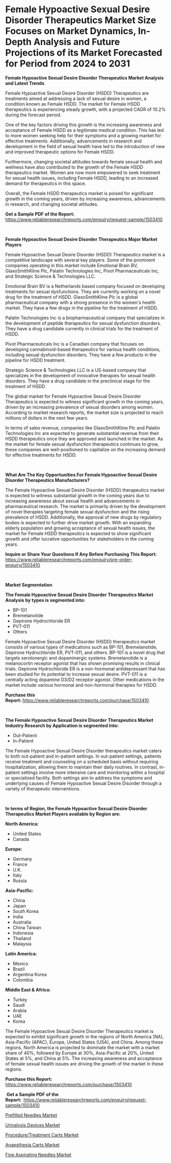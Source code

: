 <p><h1>Female Hypoactive Sexual Desire Disorder Therapeutics Market Size Focuses on Market Dynamics, In-Depth Analysis and Future Projections of its Market Forecasted for Period from 2024 to 2031</h1></p><p><strong>Female Hypoactive Sexual Desire Disorder Therapeutics Market Analysis and Latest Trends</strong></p>
<p><p>Female Hypoactive Sexual Desire Disorder (HSDD) Therapeutics are treatments aimed at addressing a lack of sexual desire in women, a condition known as Female HSDD. The market for Female HSDD therapeutics is experiencing steady growth, with a projected CAGR of 10.2% during the forecast period.</p><p>One of the key factors driving this growth is the increasing awareness and acceptance of Female HSDD as a legitimate medical condition. This has led to more women seeking help for their symptoms and a growing market for effective treatments. Additionally, advancements in research and development in the field of sexual health have led to the introduction of new and improved therapeutic options for Female HSDD.</p><p>Furthermore, changing societal attitudes towards female sexual health and wellness have also contributed to the growth of the Female HSDD therapeutics market. Women are now more empowered to seek treatment for sexual health issues, including Female HSDD, leading to an increased demand for therapeutics in this space.</p><p>Overall, the Female HSDD therapeutics market is poised for significant growth in the coming years, driven by increasing awareness, advancements in research, and changing societal attitudes.</p></p>
<p><strong>Get a Sample PDF of the Report:&nbsp;</strong> <a href="https://www.reliableresearchreports.com/enquiry/request-sample/1503410">https://www.reliableresearchreports.com/enquiry/request-sample/1503410</a></p>
<p>&nbsp;</p>
<p><strong>Female Hypoactive Sexual Desire Disorder Therapeutics Major Market Players</strong></p>
<p><p>Female Hypoactive Sexual Desire Disorder (HSDD) Therapeutics market is a competitive landscape with several key players. Some of the prominent companies operating in this market include Emotional Brain BV, GlaxoSmithKline Plc, Palatin Technologies Inc, Pivot Pharmaceuticals Inc, and Strategic Science & Technologies LLC.</p><p>Emotional Brain BV is a Netherlands based company focused on developing treatments for sexual dysfunctions. They are currently working on a novel drug for the treatment of HSDD. GlaxoSmithKline Plc is a global pharmaceutical company with a strong presence in the women's health market. They have a few drugs in the pipeline for the treatment of HSDD.</p><p>Palatin Technologies Inc is a biopharmaceutical company that specializes in the development of peptide therapeutics for sexual dysfunction disorders. They have a drug candidate currently in clinical trials for the treatment of HSDD.</p><p>Pivot Pharmaceuticals Inc is a Canadian company that focuses on developing cannabinoid-based therapeutics for various health conditions, including sexual dysfunction disorders. They have a few products in the pipeline for HSDD treatment.</p><p>Strategic Science & Technologies LLC is a US-based company that specializes in the development of innovative therapies for sexual health disorders. They have a drug candidate in the preclinical stage for the treatment of HSDD.</p><p>The global market for Female Hypoactive Sexual Desire Disorder Therapeutics is expected to witness significant growth in the coming years, driven by an increasing prevalence of sexual disorders among women. According to market research reports, the market size is projected to reach millions of dollars in the next few years.</p><p>In terms of sales revenue, companies like GlaxoSmithKline Plc and Palatin Technologies Inc are expected to generate substantial revenue from their HSDD therapeutics once they are approved and launched in the market. As the market for female sexual dysfunction therapeutics continues to grow, these companies are well-positioned to capitalize on the increasing demand for effective treatments for HSDD.</p></p>
<p>&nbsp;</p>
<p><strong>What Are The Key Opportunities For Female Hypoactive Sexual Desire Disorder Therapeutics Manufacturers?</strong></p>
<p><p>The Female Hypoactive Sexual Desire Disorder (HSDD) therapeutics market is expected to witness substantial growth in the coming years due to increasing awareness about sexual health and advancements in pharmaceutical research. The market is primarily driven by the development of novel therapies targeting female sexual dysfunction and the rising prevalence of HSDD. Additionally, the approval of new drugs by regulatory bodies is expected to further drive market growth. With an expanding elderly population and growing acceptance of sexual health issues, the market for Female HSDD therapeutics is expected to show significant growth and offer lucrative opportunities for stakeholders in the coming years.</p></p>
<p><strong>Inquire or Share Your Questions If Any Before Purchasing This Report:</strong> <a href="https://www.reliableresearchreports.com/enquiry/pre-order-enquiry/1503410">https://www.reliableresearchreports.com/enquiry/pre-order-enquiry/1503410</a></p>
<p>&nbsp;</p>
<p><strong>Market Segmentation</strong></p>
<p><strong>The Female Hypoactive Sexual Desire Disorder Therapeutics Market Analysis by types is segmented into:</strong></p>
<p><ul><li>BP-101</li><li>Bremelanotide</li><li>Gepirone Hydrochloride ER</li><li>PVT-011</li><li>Others</li></ul></p>
<p><p>Female Hypoactive Sexual Desire Disorder (HSDD) therapeutics market consists of various types of medications such as BP-101, Bremelanotide, Gepirone Hydrochloride ER, PVT-011, and others. BP-101 is a novel drug that targets serotonergic and dopaminergic systems. Bremelanotide is a melanocortin receptor agonist that has shown promising results in clinical trials. Gepirone Hydrochloride ER is a non-hormonal antidepressant that has been studied for its potential to increase sexual desire. PVT-011 is a centrally acting dopamine D3/D2 receptor agonist. Other medications in the market include various hormonal and non-hormonal therapies for HSDD.</p></p>
<p><strong>Purchase this Report:&nbsp;</strong><a href="https://www.reliableresearchreports.com/purchase/1503410">https://www.reliableresearchreports.com/purchase/1503410</a></p>
<p>&nbsp;</p>
<p><strong>The Female Hypoactive Sexual Desire Disorder Therapeutics Market Industry Research by Application is segmented into:</strong></p>
<p><ul><li>Out-Patient</li><li>In-Patient</li></ul></p>
<p><p>The Female Hypoactive Sexual Desire Disorder therapeutics market caters to both out-patient and in-patient settings. In out-patient settings, patients receive treatment and counseling on a scheduled basis without requiring hospitalization, allowing them to maintain their daily routines. In contrast, in-patient settings involve more intensive care and monitoring within a hospital or specialized facility. Both settings aim to address the symptoms and underlying causes of Female Hypoactive Sexual Desire Disorder through a variety of therapeutic interventions.</p></p>
<p>&nbsp;</p>
<p><strong>In terms of Region, the Female Hypoactive Sexual Desire Disorder Therapeutics Market Players available by Region are:</strong></p>
<p>
    <p> <strong> North America: </strong>
        <ul>
            <li>United States</li>
            <li>Canada</li>
        </ul>
        </p> 
    <p> <strong> Europe: </strong>
        <ul>
            <li>Germany</li>
            <li>France</li>
            <li>U.K.</li>
            <li>Italy</li>
            <li>Russia</li>
        </ul>
        </p> 
    <p> <strong> Asia-Pacific: </strong>
        <ul>
            <li>China</li>
            <li>Japan</li>
            <li>South Korea</li>
            <li>India</li>
            <li>Australia</li>
            <li>China Taiwan</li>
            <li>Indonesia</li>
            <li>Thailand</li>
            <li>Malaysia</li>
        </ul>
        </p> 
    <p> <strong> Latin America: </strong>
        <ul>
            <li>Mexico</li>
            <li>Brazil</li>
            <li>Argentina Korea</li>
            <li>Colombia</li>
        </ul>
        </p> 
    <p> <strong> Middle East & Africa: </strong>
        <ul>
            <li>Turkey</li>
            <li>Saudi</li>
            <li>Arabia</li>
            <li>UAE</li>
            <li>Korea</li>
        </ul>
    </p>
    </p>
<p><p>The Female Hypoactive Sexual Desire Disorder Therapeutics market is expected to exhibit significant growth in the regions of North America (NA), Asia-Pacific (APAC), Europe, United States (USA), and China. Among these regions, North America is projected to dominate the market with a market share of 40%, followed by Europe at 30%, Asia-Pacific at 20%, United States at 5%, and China at 5%. The increasing awareness and acceptance of female sexual health issues are driving the growth of the market in these regions.</p></p>
<p><strong>Purchase this Report: </strong><a href="https://www.reliableresearchreports.com/purchase/1503410">https://www.reliableresearchreports.com/purchase/1503410</a></p>
<p>&nbsp;<strong>Get a Sample PDF of the Report:&nbsp;&nbsp;</strong><a href="https://www.reliableresearchreports.com/enquiry/request-sample/1503410">https://www.reliableresearchreports.com/enquiry/request-sample/1503410</a></p>
<p><strong></strong></p>
<p><p><a href="https://medium.com/@christianchavez757/prefilled-needles-market-trends-forecast-and-competitive-analysis-to-2031-3d08be7a42bf">Prefilled Needles Market</a></p><p><a href="https://medium.com/@christianchavez757/decoding-urinalysis-devices-market-metrics-market-share-trends-and-growth-patterns-dacbdf83e44c">Urinalysis Devices Market</a></p><p><a href="https://medium.com/@christianchavez757/procedure-treatment-carts-market-the-key-to-successful-business-strategy-forecast-till-2031-4f3e22c80185">Procedure/Treatment Carts Market</a></p><p><a href="https://medium.com/@christianchavez757/decoding-anaesthesia-carts-market-metrics-market-share-trends-and-growth-patterns-6dd3459f1026">Anaesthesia Carts Market</a></p><p><a href="https://medium.com/@christianchavez757/fine-aspirating-needles-market-analysis-its-cagr-market-segmentation-and-global-industry-overview-a9f11036eb96">Fine Aspirating Needles Market</a></p></p>